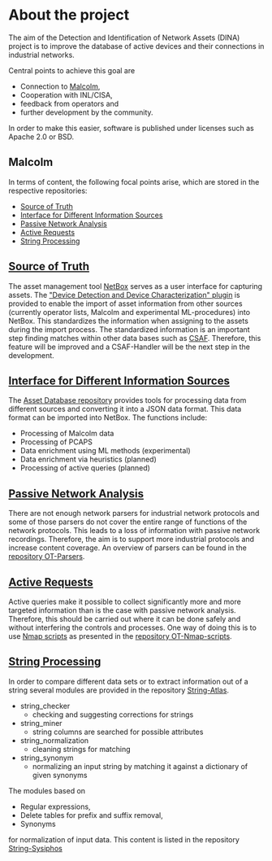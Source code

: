 # About the project

The aim of the Detection and Identification of Network Assets (DINA) project is to improve the database of active devices and their connections in industrial networks.

Central points to achieve this goal are

- Connection to [Malcolm](https://github.com/cisagov/Malcolm),
- Cooperation with INL/CISA,
- feedback from operators and
- further development by the community.

In order to make this easier, software is published under licenses such as Apache 2.0 or BSD.

## Malcolm

In terms of content, the following focal points arise, which are stored in the respective repositories:

- [Source of Truth](#source-of-truth)
- [Interface for Different Information Sources](#interface-for-different-information-sources)
- [Passive Network Analysis](#passive-network-analysis)
- [Active Requests](#active-requests)
- [String Processing](#string-processing)

## [Source of Truth](https://github.com/DINA-community/DDDC-Netbox-plugin)

The asset management tool [NetBox](https://github.com/netbox-community/netbox) serves as a user interface for capturing assets.
The ["Device Detection and Device Characterization" plugin](https://github.com/DINA-community/DDDC-Netbox-plugin) is provided to enable the import of asset information from other sources (currently operator lists, Malcolm and experimental ML-procedures) into NetBox.
This standardizes the information when assigning to the assets during the import process. The standardized information is an important step finding matches within other data bases such as [CSAF](https://github.com/oasis-tcs/csaf).
Therefore, this feature will be improved and a CSAF-Handler will be the next step in the development.

## [Interface for Different Information Sources](https://github.com/DINA-community/ot-assetdatabase)

The [Asset Database repository](https://github.com/DINA-community/ot-assetdatabase) provides tools for processing data from different sources and converting it into
a JSON data format. This data format can be imported into NetBox. The functions include:

- Processing of Malcolm data
- Processing of PCAPS
- Data enrichment using ML methods (experimental)
- Data enrichment via heuristics (planned)
- Processing of active queries (planned)

## [Passive Network Analysis](https://github.com/DINA-community/ot-parsers)

There are not enough network parsers for industrial network protocols and some of those parsers do not cover the entire range of functions of the network protocols.
This leads to a loss of information with passive network recordings. Therefore, the aim is to support more industrial protocols and increase content coverage.
An overview of parsers can be found in the [repository OT-Parsers](https://github.com/DINA-community/ot-parsers).

## [Active Requests](https://github.com/DINA-community/ot-nmap-scritps)

Active queries make it possible to collect significantly more and more targeted information than is the case with passive network analysis.
Therefore, this should be carried out where it can be done safely and without interfering the controls and processes. One way of doing this is to use [Nmap scripts](https://nmap.org/nsedoc/scripts/) as presented in the [repository OT-Nmap-scripts](https://github.com/DINA-community/ot-nmap-scritps).

## [String Processing](https://github.com/DINA-community/string-atlas)

In order to compare different data sets or to extract information out of a string several modules are provided in the repository [String-Atlas](https://github.com/sDINA-community/string-atlas).

- string_checker
  - checking and suggesting corrections for strings
- string_miner
  - string columns are searched for possible attributes
- string_normalization
  - cleaning strings for matching
- string_synonym
  - normalizing an input string by matching it against a dictionary of given synonyms

The modules based on

- Regular expressions,
- Delete tables for prefix and suffix removal,
- Synonyms

for normalization of input data. This content is listed in the repository [String-Sysiphos](ttps://github.com/DINA-community/string-sysphos)
